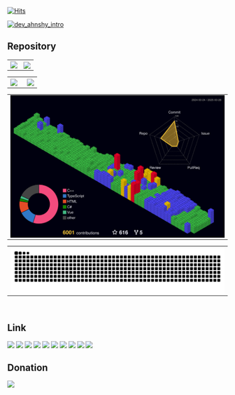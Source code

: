 [![Hits](https://hits.sh/github.com/ahnshy.svg?view=today-total&style=plastic&label=Today&extraCount=83104&color=0094ff)](https://hits.sh/github.com/ahnshy/)<br>
<!-- [![dev_ahnshy_intro](https://github.com/user-attachments/assets/1f900066-1692-4797-bfb0-61b447439b46)](https://www.youtube.com/watch?v=D07QdP161BQ?t=0s) -->
[![dev_ahnshy_intro](https://github.com/user-attachments/assets/87ddd92e-fef5-4012-ba78-9ae07b7fb2d0)](https://youtu.be/PQgNFkcB6z4?t=0s)
## Repository
<!-- GitHub Streak(https://git.io/streak-stats) -->
<table>
  <tr>
    <td>
      <img src="https://streak-stats.demolab.com?user=ahnshy&theme=github-dark-blue&hide_border=true&border_radius=0&date_format=%5BY.%5Dn.j&card_width=409&hide_current_streak=true&hide_longest_streak=true" align="Left" />
    </td>
    <td>
      <img src="https://streak-stats.demolab.com?user=ahnshy&theme=github-dark-blue&hide_border=true&border_radius=0&locale=ko&date_format=%5BY.%5Dn.j&card_width=338&hide_total_contributions=true&hide_current_streak=true" align="center" />
    </td>
  </tr>
</table>
<!-- GitHub stats(https://github-readme-stats.vercel.app) -->
<table>
  <tr>
    <td valign="top" width="55%">
      <img src="https://github-readme-stats.vercel.app/api?username=ahnshy&show_icons=true&count_private=true&hide_border=true&theme=github_dark&hide=contribs,prs" align="center" style="width: 100%" />
    </td>
    <td valign="top" width="44%">
      <img src="https://github-readme-stats.vercel.app/api/top-langs/?username=ahnshy&show_icons=true&theme=github_dark&hide_border=true&layout=compact&langs_count=10" align="center" style="width: 97%" />
    </td>
  </tr>
</table> 
<!-- 3D Contribution -->
<table>
  <tr>
    <td>
      <!-- <img width="794" src="https://github.com/ahnshy/ahnshy/blob/master/profile-3d-contrib/profile-night-view.svg" align="center"/>
      <img width="794" src="https://github.com/ahnshy/ahnshy/blob/master/profile-3d-contrib/profile-night-rainbow.svg" align="center"/>  
      <img width="794" src="https://github.com/ahnshy/ahnshy/blob/master/profile-3d-contrib/profile-gitblock-night.svg" align="center"/>  -->
      <img width="794" src="https://github.com/ahnshy/ahnshy/blob/master/profile-3d-contrib/profile-gitblock-night.svg" align="center"/>
    </td>
  </tr>
</table> 
<!-- Snake Animation -->
<table>
  <tr>
    <td>
      <img width="794" src="https://raw.githubusercontent.com/ahnshy/ahnshy/output/github-contribution-grid-snake-dark.svg#gh-dark-mode-only" align="center"/>
    </td>
  </tr>
</table> 
<br/>

<!-- About Link -->
## Link
<a href="https://ahnshy.github.io/" target="_blank"><img src="https://img.shields.io/badge/github.io-gray?logo=github" /></a>
<a href="https://gitlab.com/ahnshy/" target="_blank"><img src="https://img.shields.io/badge/gitlab-red?logo=gitlab" /></a>
<a href="https://www.facebook.com/ahnshy/" target="_blank"><img src="https://img.shields.io/badge/Facebook-blue?logo=facebook" /></a>
<a href="https://www.linkedin.com/in/ahnshy" target="_blank"><img src="http://img.shields.io/badge/-LinkedIn-0072b1?style=flat&logo=linkedin" /></a>
<a href="https://blog.naver.com/ahnshy" target="_blank"><img src="https://img.shields.io/badge/Naver_Blog-white?logo=naver" /></a>
<a href="https://ahnshy.tistory.com/" target="_blank"><img src="https://img.shields.io/badge/Tistory_Blog-red?logo=tistory" /></a>
<a href="https://velog.io/@ahnshy/" target="_blank"><img src="https://img.shields.io/badge/Velog-20C997?logo=velog&logoColor=white" /></a>
<a href="https://ahnshy.slack.com/" target="_blank"><img src="https://img.shields.io/badge/Slack-4A154B?logo=slack" /></a>
<a href="https://open.kakao.com/me/ahnshy" target="_blank"><img src="https://img.shields.io/badge/KakaoTalk-gray?logo=KakaoTalk" /></a>
<img src="https://img.shields.io/badge/Telegram-white?logo=Telegram" />
<br/>

<!-- Buymeacoffee Link -->
## Donation
<a href="https://www.buymeacoffee.com/27G6yAl/" target="_blank"><img src="https://img.shields.io/badge/Buy_me_a_coffee-grey?logo=buymeacoffee&logoColor=#FFDD00" /></a>

